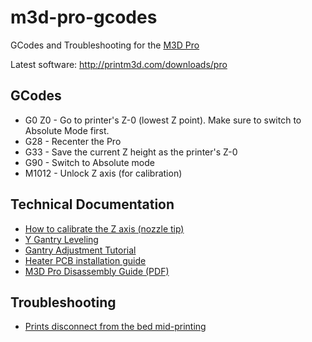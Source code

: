 # m3d-pro-gcodes

GCodes and Troubleshooting for the [M3D Pro](https://printm3d.com/pro)

Latest software: http://printm3d.com/downloads/pro

## GCodes

* G0 Z0 - Go to printer's Z-0 (lowest Z point). Make sure to switch to Absolute Mode first.
* G28 - Recenter the Pro
* G33 - Save the current Z height as the printer's Z-0
* G90 - Switch to Absolute mode
* M1012 - Unlock Z axis (for calibration)

## Technical Documentation

* [How to calibrate the Z axis (nozzle tip)](https://docs.google.com/document/d/1KP7YsxjqRKWcObV6CRK5-KZcS5CjOuIDcJkh4Ew4VcQ/edit)
* [Y Gantry Leveling](https://docs.google.com/document/d/1twPgL7uPxtelTZUukmtbl5FjPYbunJwcp7SGNWFjLC0/edit)
* [Gantry Adjustment Tutorial](https://docs.google.com/document/d/1p7O7IKbsAEbeOfwrJKMb9GbnoKSQBMfOaMnjzr2en0M/edit)
* [Heater PCB installation guide](https://docs.google.com/document/d/1JXeB49xS7k1D9zRDsBQ8U5bSkEgqd0DqDp9KvSZHYv0/edit)
* [M3D Pro Disassembly Guide (PDF)](https://cdn.discordapp.com/attachments/300304086186721283/312711677369909259/M3DProDisassembly.pdf)

## Troubleshooting 

* [Prints disconnect from the bed mid-printing](prints-dont-stick.md)
